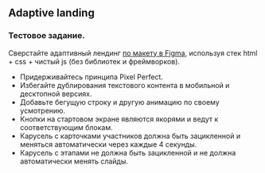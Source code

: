 ## Adaptive landing### Тестовое задание.Сверстайте адаптивный лендинг [по макету в Figma](https://www.figma.com/file/mbUi7prsyinFITFz5Rmzy8/%D0%94%D0%B8%D0%B7%D0%B0%D0%B9%D0%BD-%D0%B4%D0%BB%D1%8F-%D0%B2%D0%B5%D1%80%D1%81%D1%82%D0%BA%D0%B8-%7C-%D0%A2%D0%B5%D1%81%D1%82%D0%BE%D0%B2%D1%8B%D0%B9-%D0%BB%D0%B5%D0%BD%D0%B4%D0%B8%D0%BD%D0%B3?type=design&node-id=69-1068&mode=design), используя стек html + css + чистый js(без библиотек и фреймворков).- Придерживайтесь принципа Pixel Perfect.- Избегайте дублирования текстового контента в мобильной и десктопной версиях.- Добавьте бегущую строку и другую анимацию по своему усмотрению.- Кнопки на стартовом экране являются якорями и ведут к соответствующим блокам.- Карусель с карточками участников должна быть зацикленной и меняться автоматически через каждые 4 секунды.- Карусель с этапами не должна быть зацикленной и не должна автоматически менять слайды.